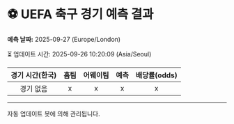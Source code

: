 # ⚽️ UEFA 축구 경기 예측 결과

**예측 날짜:** 2025-09-27 (Europe/London)

⏳ 업데이트 시간: 2025-09-26 10:20:09 (Asia/Seoul)

| 경기 시간(한국) | 홈팀 | 어웨이팀 | 예측 | 배당률(odds) |
|:-------------:|:-----:|:-------:|:-----:|:------------:|
| 경기 없음 | x | x | x | x |

---
자동 업데이트 봇에 의해 관리됩니다.
